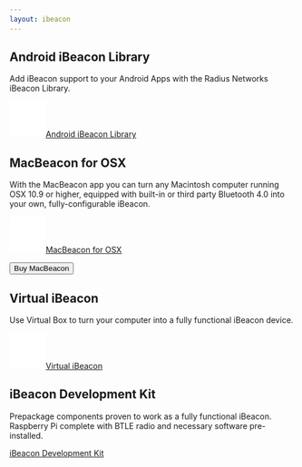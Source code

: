 ```yaml
---
layout: ibeacon
---
```


## Android iBeacon Library

Add iBeacon support to your Android Apps with the Radius Networks iBeacon Library.

<a class="btn" href="android"><img src="/img/android.svg" />Android iBeacon Library</a>

## MacBeacon for OSX

With the MacBeacon app you can turn any Macintosh computer running OSX 10.9 or higher, equipped with built-in or third party Bluetooth 4.0 into your own, fully-configurable iBeacon.

<a class="btn" href="http://www.radiusnetworks.com/macbeacon-app.html"><img src="/img/desktop.svg">MacBeacon for OSX</a>
<form action="https://authorize.payments.amazon.com/pba/paypipeline" method="post">
  <input type="hidden" name="returnUrl" value="http://developer.radiusnetworks.com/ibeacon/mac_beacon_download_48d0883a-69c5-48f5-9e74-ee0d2cdf82e9" >
  <input type="hidden" name="processImmediate" value="1" >
  <input type="hidden" name="signatureMethod" value="HmacSHA256" >
  <input type="hidden" name="accessKey" value="11SEM03K88SD016FS1G2" >
  <input type="hidden" name="collectShippingAddress" value="1" >
  <input type="hidden" name="isDonationWidget" value="0" >
  <input type="hidden" name="amazonPaymentsAccountId" value="UBIXWTSTDTYS35QRFT5J6R772NB44N6RAR6LQD" >
  <input type="hidden" name="referenceId" value="mb-001" >
  <input type="hidden" name="cobrandingStyle" value="logo" >
  <input type="hidden" name="immediateReturn" value="1" >
  <input type="hidden" name="amount" value="USD 9.99" >
  <input type="hidden" name="description" value="Mac Beacon" >
  <input type="hidden" name="abandonUrl" value="http://www.radiusnetworks.com/macbeacon-app.html" >
  <input type="hidden" name="signatureVersion" value="2" >
  <input type="hidden" name="signature" value="8UZ2N+mqAiq1rWleiYjtoK7p8dUFgjhjRC/kkAWTRwU=" >
  <input type="submit" class="btn" value="Buy MacBeacon" style="" border="0">
</form>


## Virtual iBeacon

Use Virtual Box to turn your computer into a fully functional iBeacon device.

<a class="btn" href="virtual.html"><img src="/img/desktop.svg">Virtual iBeacon</a>

## iBeacon Development Kit

Prepackage components proven to work as a fully functional iBeacon. Raspberry Pi complete with BTLE radio and necessary software pre-installed.

<a class="btn" href="ibeacon-development-kit.html">iBeacon Development Kit</a>
